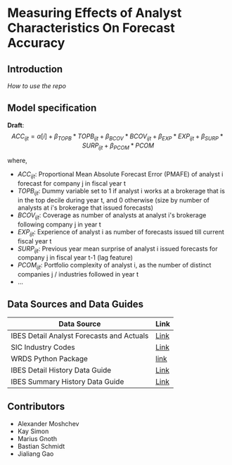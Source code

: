 # Measuring Effects of Analyst Characteristics On Forecast Accuracy 

## Introduction

_How to use the repo_

## Model specification

__Draft__:
$$ACC_{ijt} = \alpha[i] + \beta_{TOPB} * TOPB_{ijt}  + \beta_{BCOV} * BCOV_{ijt} + \beta_{EXP} * EXP_{ijt} + \beta_{SURP} * SURP_{ijt} + \beta_{PCOM} * PCOM_{}$$

where,
- $ACC_{ijt}$: Proportional Mean Absolute Forecast Error (PMAFE) of analyst i forecast for company j in fiscal year t
- $TOPB_{ijt}$: Dummy variable set to 1 if analyst i works at a brokerage that is in the top decile during year t, and 0 otherwise (size by number of analysts at i's brokerage that issued forecasts)
- $BCOV_{ijt}$: Coverage as number of analysts at analyst i's brokerage following company j in year t
- $EXP_{ijt}$: Experience of analyst i as number of forecasts issued till current fiscal year t
- $SURP_{ijt}$: Previous year mean surprise of analyst i issued forecasts for company j in fiscal year t-1 (lag feature)
- $PCOM_{ijt}$: Portfolio complexity of analyst i, as the number of distinct companies j / industries followed in year t
- ...

## Data Sources and Data Guides

| Data Source | Link |
|-------------|------|
| IBES Detail Analyst Forecasts and Actuals | [Link](https://wrds-www.wharton.upenn.edu/pages/get-data/ibes-thomson-reuters/ibes-academic/detail-history/actuals/) |
| SIC Industry Codes | [Link](https://wrds-www.wharton.upenn.edu/pages/get-data/compustat-capital-iq-standard-poors/compustat/north-america-daily/fundamentals-annual/?saved_query=4009719) |
| WRDS Python Package | [link](https://wrds-www.wharton.upenn.edu/documents/1443/wrds_connection.html) |
| IBES Detail History Data Guide | [Link](https://wrds-www.wharton.upenn.edu/documents/495/IBES_Detail_History_User_Guide_-_December_2016.pdf) |
| IBES Summary History Data Guide | [Link](https://wrds-www.wharton.upenn.edu/documents/505/IBES_Summary_History_User_Guide_-_March_2013.pdf) |


## Contributors
- Alexander Moshchev
- Kay Simon
- Marius Gnoth
- Bastian Schmidt
- Jialiang Gao
